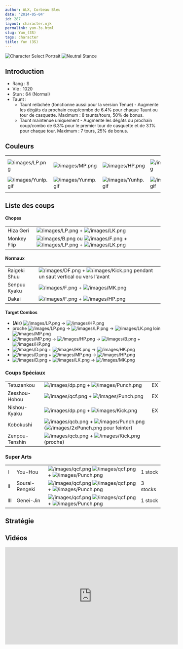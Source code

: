 ```yaml
---
author: ALX, Corbeau Bleu
date: '2014-05-04'
id: 287
layout: character.njk
permalink: yun-3s.html
slug: Yun_(3S)
tags: character
title: Yun (3S)
---
```


![Character Select
Portrait](/images/Yun3sport.gif "Character Select Portrait") ![Neutral
Stance](/images/Yun3s-stance-short.gif "Neutral Stance")

## Introduction

- Rang : S
- Vie : 1020
- Stun : 64 (Normal)
- Taunt :
  - Taunt relâchée (fonctionne aussi pour la version Tenue) - Augmente
    les dégâts du prochain coup/combo de 6.4% pour chaque Taunt ou tour
    de casquette. Maximum : 8 taunts/tours, 50% de bonus.
  - Taunt maintenue uniquement - Augmente les dégâts du prochain
    coup/combo de 6.3% pour le premier tour de casquette et de 3.1% pour
    chaque tour. Maximum : 7 tours, 25% de bonus.

## Couleurs

|                                            |                                            |                                            |                                            |                                            |                                            |                                                                                                              |
|--------------------------------------------|--------------------------------------------|--------------------------------------------|--------------------------------------------|--------------------------------------------|--------------------------------------------|--------------------------------------------------------------------------------------------------------------|
| ![](/images/LP.png "/images/LP.png")       | ![](/images/MP.png "/images/MP.png")       | ![](/images/HP.png "/images/HP.png")       | ![](/images/LK.png "/images/LK.png")       | ![](/images/MK.png "/images/MK.png")       | ![](/images/HK.png "/images/HK.png")       | ![](/images/LP.png "/images/LP.png")![](/images/MK.png "/images/MK.png")![](/images/HP.png "/images/HP.png") |
| ![](/images/Yunlp.gif "/images/Yunlp.gif") | ![](/images/Yunmp.gif "/images/Yunmp.gif") | ![](/images/Yunhp.gif "/images/Yunhp.gif") | ![](/images/Yunlk.gif "/images/Yunlk.gif") | ![](/images/Yunmk.gif "/images/Yunmk.gif") | ![](/images/Yunhk.gif "/images/Yunhk.gif") | ![](/images/yunlpmkhp.gif "/images/yunlpmkhp.gif")                                                           |
|                                            |                                            |                                            |                                            |                                            |                                            |                                                                                                              |

## Liste des coups

#### Chopes

|             |                                                                                                                                                        |
|-------------|--------------------------------------------------------------------------------------------------------------------------------------------------------|
| Hiza Geri   | ![](/images/LP.png "/images/LP.png") + ![](/images/LK.png "/images/LK.png")                                                                            |
| Monkey Flip | ![](/images/B.png "/images/B.png") ou ![](/images/F.png "/images/F.png") + ![](/images/LP.png "/images/LP.png") + ![](/images/LK.png "/images/LK.png") |

#### Normaux

|              |                                                                                                                          |
|--------------|--------------------------------------------------------------------------------------------------------------------------|
| Raigeki Shuu | ![](/images/DF.png "/images/DF.png") + ![](/images/Kick.png "/images/Kick.png") pendant un saut vertical ou vers l'avant |
| Senpuu Kyaku | ![](/images/F.png "/images/F.png") + ![](/images/MK.png "/images/MK.png")                                                |
| Dakai        | ![](/images/F.png "/images/F.png") + ![](/images/HP.png "/images/HP.png")                                                |

#### Target Combos

- **(Air)** ![](/images/LP.png "/images/LP.png") -\>
  ![](/images/HP.png "/images/HP.png")
- proche ![](/images/LP.png "/images/LP.png") -\>
  ![](/images/LP.png "/images/LP.png") -\>
  ![](/images/LK.png "/images/LK.png") loin
  ![](/images/MP.png "/images/MP.png")
- ![](/images/MP.png "/images/MP.png") -\>
  ![](/images/HP.png "/images/HP.png") -\>
  ![](/images/B.png "/images/B.png") +
  ![](/images/HP.png "/images/HP.png")
- ![](/images/D.png "/images/D.png") +
  ![](/images/HK.png "/images/HK.png") -\>
  ![](/images/HK.png "/images/HK.png")
- ![](/images/D.png "/images/D.png") +
  ![](/images/MP.png "/images/MP.png") -\>
  ![](/images/HP.png "/images/HP.png")
- ![](/images/D.png "/images/D.png") +
  ![](/images/LK.png "/images/LK.png") -\>
  ![](/images/MK.png "/images/MK.png")

### Coups Spéciaux

|                |                                                                                                                                                   |     |
|----------------|---------------------------------------------------------------------------------------------------------------------------------------------------|-----|
| Tetuzankou     | ![](/images/dp.png "/images/dp.png") + ![](/images/Punch.png "/images/Punch.png")                                                                 | EX  |
| Zesshou-Hohou  | ![](/images/qcf.png "/images/qcf.png") + ![](/images/Punch.png "/images/Punch.png")                                                               | EX  |
| Nishou-Kyaku   | ![](/images/dp.png "/images/dp.png") + ![](/images/Kick.png "/images/Kick.png")                                                                   | EX  |
| Kobokushi      | ![](/images/qcb.png "/images/qcb.png") + ![](/images/Punch.png "/images/Punch.png") (![](/images/2xPunch.png "/images/2xPunch.png") pour feinter) |     |
| Zenpou-Tenshin | ![](/images/qcb.png "/images/qcb.png") + ![](/images/Kick.png "/images/Kick.png") (proche)                                                        |     |

### Super Arts

|     |                |                                                                                                                            |          |
|-----|----------------|----------------------------------------------------------------------------------------------------------------------------|----------|
| I   | You-Hou        | ![](/images/qcf.png "/images/qcf.png") ![](/images/qcf.png "/images/qcf.png") + ![](/images/Punch.png "/images/Punch.png") | 1 stock  |
| II  | Sourai-Rengeki | ![](/images/qcf.png "/images/qcf.png") ![](/images/qcf.png "/images/qcf.png") + ![](/images/Punch.png "/images/Punch.png") | 3 stocks |
| III | Genei-Jin      | ![](/images/qcf.png "/images/qcf.png") ![](/images/qcf.png "/images/qcf.png") + ![](/images/Punch.png "/images/Punch.png") | 1 stock  |

## Stratégie

## Vidéos

<iframe width='560' height='315' src='https://www.youtube.com/embed/_y2iUJ2GUsU' title='YouTube video player' frameborder='0' allow='accelerometer; autoplay; clipboard-write; encrypted-media; gyroscope; picture-in-picture; web-share' allowfullscreen></iframe>